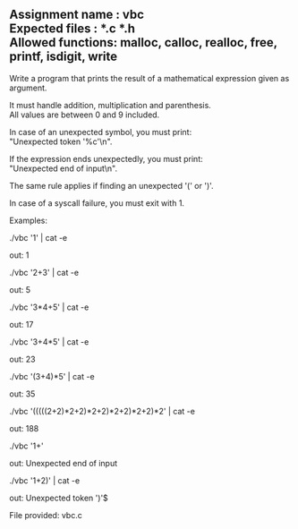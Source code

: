 Assignment name  : vbc  
Expected files   : *.c *.h  
Allowed functions: malloc, calloc, realloc, free, printf, isdigit, write  
--------------------------------------------------------------------------------

Write a program that prints the result of a mathematical expression given as argument.

It must handle addition, multiplication and parenthesis.  
All values are between 0 and 9 included.

In case of an unexpected symbol, you must print:  
"Unexpected token '%c'\n".

If the expression ends unexpectedly, you must print:  
"Unexpected end of input\n".

The same rule applies if finding an unexpected '(' or ')'.

In case of a syscall failure, you must exit with 1.

Examples:

./vbc '1' | cat -e

out: 1

./vbc '2+3' | cat -e

out:  5

./vbc '3*4+5' | cat -e

out: 17

./vbc '3+4*5' | cat -e

out: 23

./vbc '(3+4)*5' | cat -e

out: 35

./vbc '(((((2+2)*2+2)*2+2)*2+2)*2+2)*2' | cat -e

out: 188

./vbc '1+'

out: Unexpected end of input

./vbc '1+2)' | cat -e

out: Unexpected token ')'$

File provided: vbc.c
